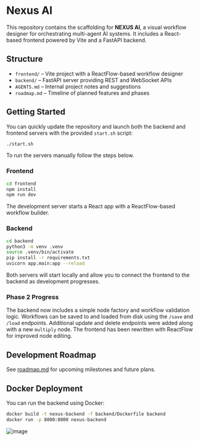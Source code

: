 # Nexus AI

This repository contains the scaffolding for **NEXUS AI**, a visual workflow designer for orchestrating multi-agent AI systems. It includes a React-based frontend powered by Vite and a FastAPI backend.

## Structure

- `frontend/` – Vite project with a ReactFlow-based workflow designer
- `backend/` – FastAPI server providing REST and WebSocket APIs
- `AGENTS.md` – Internal project notes and suggestions
- `roadmap.md` – Timeline of planned features and phases

## Getting Started

You can quickly update the repository and launch both the backend and
frontend servers with the provided `start.sh` script:

```bash
./start.sh
```

To run the servers manually follow the steps below.

### Frontend

```bash
cd frontend
npm install
npm run dev
```
The development server starts a React app with a ReactFlow-based workflow builder.

### Backend

```bash
cd backend
python3 -m venv .venv
source .venv/bin/activate
pip install -r requirements.txt
uvicorn app.main:app --reload
```

Both servers will start locally and allow you to connect the frontend to the backend as development progresses.

### Phase 2 Progress

The backend now includes a simple node factory and workflow validation logic. Workflows can be saved to and loaded from disk using the `/save` and `/load` endpoints. Additional update and delete endpoints were added along with a new `multiply` node. The frontend has been rewritten with ReactFlow for improved node editing.

## Development Roadmap

See [roadmap.md](roadmap.md) for upcoming milestones and future plans.

## Docker Deployment

You can run the backend using Docker:

```bash
docker build -t nexus-backend -f backend/Dockerfile backend
docker run -p 8000:8000 nexus-backend
```
![image](https://github.com/user-attachments/assets/5be6e6a4-3695-47f6-bcc2-aa32fc6779db)

